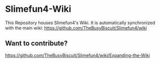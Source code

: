 # Slimefun4-Wiki
This Repository houses Slimefun4's Wiki.
It is automatically synchronized with the main wiki: 
https://github.com/TheBusyBiscuit/Slimefun4/wiki

## Want to contribute?
https://github.com/TheBusyBiscuit/Slimefun4/wiki/Expanding-the-Wiki
